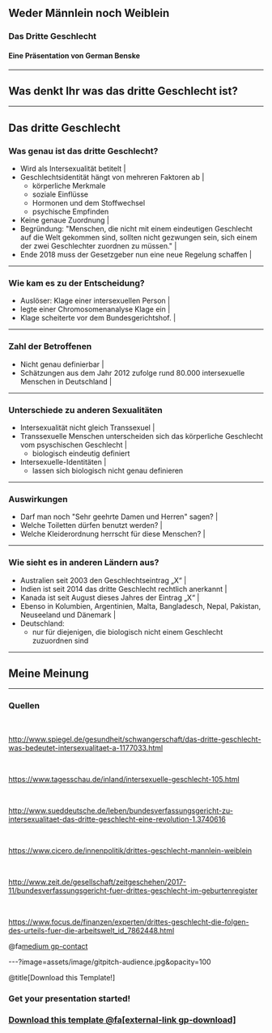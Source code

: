 ## Weder Männlein noch Weiblein

### Das Dritte Geschlecht

#### Eine Präsentation von German Benske

---

## Was denkt Ihr was das dritte Geschlecht ist?

---

## Das dritte Geschlecht

### Was genau ist das dritte Geschlecht?

- Wird als Intersexualität betitelt |
- Geschlechtsidentität hängt von mehreren Faktoren ab |
  + körperliche Merkmale 
  + soziale Einflüsse
  + Hormonen und dem Stoffwechsel
  + psychische Empfinden
- Keine genaue Zuordnung |
- Begründung: "Menschen, die nicht mit einem eindeutigen Geschlecht auf die Welt gekommen sind, sollten nicht gezwungen sein, sich einem der zwei Geschlechter zuordnen zu müssen." |
- Ende 2018 muss der Gesetzgeber nun eine neue Regelung schaffen |


---

### Wie kam es zu der Entscheidung?

- Auslöser: Klage einer intersexuellen Person  |
- legte einer Chromosomenanalyse Klage ein |
- Klage scheiterte vor dem Bundesgerichtshof. |

---

### Zahl der Betroffenen

- Nicht genau definierbar |
- Schätzungen aus dem Jahr 2012 zufolge rund 80.000 intersexuelle Menschen in Deutschland |

---

### Unterschiede zu anderen Sexualitäten

- Intersexualität nicht gleich Transsexuel |
- Transsexuelle Menschen unterscheiden sich das körperliche Geschlecht vom psyschischen Geschlecht |
  + biologisch eindeutig definiert
- Intersexuelle-Identitäten |
  + lassen sich biologisch nicht genau definieren

---

### Auswirkungen

- Darf man noch "Sehr geehrte Damen und Herren" sagen? |
- Welche Toiletten dürfen benutzt werden? |
- Welche Kleiderordnung herrscht für diese Menschen? |

---

### Wie sieht es in anderen Ländern aus?

- Australien seit 2003 den Geschlechtseintrag „X“ |
- Indien ist seit 2014 das dritte Geschlecht rechtlich anerkannt |
- Kanada ist seit August dieses Jahres der Eintrag „X“ |
- Ebenso in Kolumbien, Argentinien, Malta, Bangladesch, Nepal, Pakistan, Neuseeland und Dänemark |
- Deutschland:
  + nur für diejenigen, die biologisch nicht einem Geschlecht zuzuordnen sind

---

## Meine Meinung

---

### Quellen

<br>

http://www.spiegel.de/gesundheit/schwangerschaft/das-dritte-geschlecht-was-bedeutet-intersexualitaet-a-1177033.html

<br>

https://www.tagesschau.de/inland/intersexuelle-geschlecht-105.html

<br>

http://www.sueddeutsche.de/leben/bundesverfassungsgericht-zu-intersexualitaet-das-dritte-geschlecht-eine-revolution-1.3740616

<br>

https://www.cicero.de/innenpolitik/drittes-geschlecht-mannlein-weiblein

<br>

http://www.zeit.de/gesellschaft/zeitgeschehen/2017-11/bundesverfassungsgericht-fuer-drittes-geschlecht-im-geburtenregister

<br>

https://www.focus.de/finanzen/experten/drittes-geschlecht-die-folgen-des-urteils-fuer-die-arbeitswelt_id_7862448.html

@fa[medium gp-contact](@gitpitch)

---?image=assets/image/gitpitch-audience.jpg&opacity=100

@title[Download this Template!]

### Get your presentation started!
### [Download this template @fa[external-link gp-download]](https://gitpitch.com/template/download/black)

